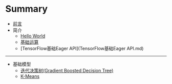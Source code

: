 # Summary

* [前言](README.md)
* 简介
    * [Hello World](HelloWorld.md)
    * [基础运算](基础运算.md)
    * [TensorFlow基础Eager API](TensorFlow基础Eager API.md)

-----
* 基础模型
    * [迭代决策树(Gradient Boosted Decision Tree)](GBDT.md)
    * [K-Means](K-Means.md)

